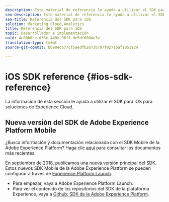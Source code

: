 ```yaml
---
description: Este material de referencia le ayuda a utilizar el SDK para iOS en soluciones de Experience Cloud.
seo-description: Este material de referencia le ayuda a utilizar el SDK para iOS en soluciones de Experience Cloud.
seo-title: Referencia del SDK para iOS
solution: Marketing Cloud,Analytics
title: Referencia del SDK para iOS
topic: Desarrollador e implementación
uuid: 4e80b0ce-d36e-440e-96ff-de5df6804e3e
translation-type: tm+mt
source-git-commit: b690ec677cf5aedfb2673b707f82716af1851124

---
```



# iOS SDK reference {#ios-sdk-reference}

La información de esta sección le ayuda a utilizar el SDK para iOS para soluciones de Experience Cloud.

## Nueva versión del SDK de Adobe Experience Platform Mobile

¿Busca información y documentación relacionada con el SDK Mobile de la Adobe Experience Platform? Haga clic [aquí](https://aep-sdks.gitbook.io/docs/) para consultar los documentos más recientes.

En septiembre de 2018, publicamos una nueva versión principal del SDK. Estos nuevos SDK Mobile de la Adobe Experience Platform se pueden configurar a través de [Experience Platform Launch](https://www.adobe.com/experience-platform/launch.html).

* Para empezar, vaya a Adobe Experience Platform Launch.
* Para ver el contenido de los repositorios del SDK de la plataforma Experience, vaya a [Github: SDK de la Adobe Experience Platform](https://github.com/Adobe-Marketing-Cloud/acp-sdks).
